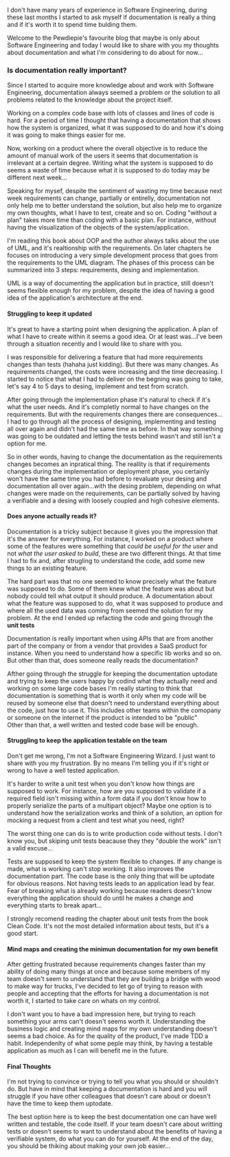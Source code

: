 <div style="text-align: left;">
    <p>
        I don't have many years of experience in Software Engineering, during these last months
        I started to ask myself if documentation is really a thing and if it's worth it
        to spend time bulding them.
    </p>
    <p>
        Welcome to the Pewdiepie's favourite blog that maybe is only about Software Engineering
        and today I would like to share with you my thoughts about documentation and what I'm
        considering to do about for now... 
    </p>
    <h3>Is documentation really important?</h3>
    <p>
        Since I started to acquire more knowledge about and work with Software Engineering,
        documentation always seemed a problem or the solution to all problems related to
        the knowledge about the project itself.
    </p>
    <p>
        Working on a complex code base with lots of classes and lines of code is hard.
        For a period of time I thought that having a documentation that shows how the system
        is organized, what it was supposed to do and how it's doing it
        was going to make things easier for me.
    </p>
    <p>
        Now, working on a product where the overall objective is to reduce the amount
        of manual work of the users it seems that documentation is irrelevant at a certain
        degree. Writing what the system is supposed to do seems a waste of time because
        what it is supposed to do today may be different next week...
    </p>
    <p>
        Speaking for mysef, despite the sentiment of wasting my time because next week
        requirements can change, partially or entirelly, documentation not only help
        me to better understand the solution, but also help me
        to organize my own thoughts, what I have to test, create and so on. Coding "without
        a plan" takes more time than coding with a basic plan. For instance, without having
        the visualization of the objects of the system/application.
    </p>
    <p>
        I'm reading this book about OOP and the author always talks about the use of UML,
        and it's realtionship with the requirements. On later chapters he focuses on
        introducing a very simple development process that goes from the requirements to
        the UML diagram.
        The phases of this process can be summarized into 3 steps: 
        requirements, desing and implementation.
    </p>
    <p>
        UML is a way of documenting the application but in practice, still doesn't seems
        flexible enough for my problem, despite the idea of having a good idea of
        the application's architecture at the end.
    </p>
    <h4>Struggling to keep it updated</h4>
    <p>
        It's great to have a starting point when designing the application. A plan of what
        I have to create within it seems a good idea. Or at least was...I've been through
        a situation recently and I would like to share with you.
    </p>
    <p>
        I was responsible for delivering a feature that had more
        requirements changes than tests (hahaha just kidding). But there was many changes.
        As requirements changed, the costs were increasing and the time decreasing.
        I started to notice that what I had to deliver on the begning was going to take,
        let's say 4 to 5 days to desing, implement and test from scratch.
    </p>
    <p>
        After going through the implementation phase it's natural to check if it's
        what the user needs. And it's completly normal to have changes on the requirements.
        But with the requirements changes there are consequences... I had to go through
        all the process of designing, implementing and testing all over again and didn't had
        the same time as before. In that way something was going to be outdated and letting
        the tests behind wasn't and still isn't a option for me.
    </p>
    <p>
        So in other words, having to change the documentation as the requirements changes
        becomes an inpratical thing. The reallity is that if requirements changes during the
        implementation or deployment phase, you certainly won't have the same time you had
        before to revaluate your desing and documentation all over again...with
        the desing problem, depending on what changes were made on the requirements,
        can be partially solved by having a verifiable and a desing with loosely coupled
        and high cohesive elements.
    </p>
    <h4>Does anyone actually reads it?</h4>
    <p>
        Documentation is a tricky subject because it gives you the impression that it's
        the answer for everything. For instance, I worked on a product where some of
        the features were something that <i>could be useful for the user</i> and not
        <i>what the user asked to build</i>, these are two different things.
        At that time I had to fix and, after strugling to understand the code,
        add some new things to an existing feature.
    </p>
    <p>
        The hard part was that no one seemed to
        know precisely what the feature was supposed to do. Some of them knew what
        the feature was about but nobody could tell what output it should produce.
        A documentation about what the feature was supposed to do, what it was supposed
        to produce and where all the used data was coming from seemed the solution
        for my problem. At the end I ended up refacting the code and going through
        the <strong>unit tests</strong>
    </p>
    <p>
        Documentation is really important when using APIs that are from another part of the
        company or from a vendor that provides a SaaS product for instance. When you need to
        understand how a specific lib works and so on. But other than that, does someone
        really reads the documentation?
    </p>
    <p>
        Afther going through the struggle for keeping the documentation uptodate and trying
        to keep the users happy by codind what they actually need and working on some
        large code bases I'm really starting to think that documentation is something that
        is worth it only when my code will be reused by someone else that doesn't need to
        understand everything about the code, just how to use it. This includes other teams
        within the comopany or someone on the internet if the product is intended to
        be "public"
        <br>
        Other than that, a well written and tested code base will be enough.
    </p>
    <h4>Struggling to keep the application testable on the team</h4>
    <p>
        Don't get me wrong, I'm not a Software Engineering Wizard. I just want to share
        with you my frustration. By no means I'm telling you if it's right or
        wrong to have a well tested application.
    </p>
    <p>
        It's harder to write a unit test when you don't know how things are supposed to work.
        For instance, how are you supposed to validate if a required field isn't missing
        within a form data if you don't know how to properly serialize the parts of a multipart
        object? Maybe one option is to understand how the serialization works and think of
        a solution, an option for mocking a request from a client and test what you need, right?
    </p>
    <p>
        The worst thing one can do is to write production code without tests. I don't know you,
        but skiping unit tests beacause they they "double the work" isn't a valid
        excuse...
    </p>
    <p>
        Tests are supposed to keep the system flexible to changes. If any change is made,
        what is working can't stop working. It also improves the documentation part.
        The code base is the only thing that will be uptodate for obvious reasons. Not having
        tests leads to an application lead by fear. Fear of breaking what is already working
        because readers doesn't know everything the application should do until he makes a
        change and everything starts to break apart...
    </p>
    <p>
        I strongly recomend reading the chapter about unit tests from the book Clean Code.
        It's not the most detailed information about tests, but it's a good start.
    </p>
    <h4>Mind maps and creating the minimun documentation for my own benefit</h4>
    <p>
        After getting frustrated because requirements changes faster than my ability
        of doing many things at once and because some members of my team doesn't seem
        to understand that they are building a bridge with wood to make way for trucks,
        I've decided to let go of trying to reason with people and accepting that
        the efforts for having a documentation is not worth it, I
        started to take care on whats on my control.
    </p>
    <p>
        I don't want you to have a bad impression here, but trying to reach something
        your arms can't doesn't seems worth it. Understanding the business logic and
        creating mind maps for my own understanding doesn't seems a bad choice. As for
        the quality of the product, I've made TDD a habit. Independenlty of what
        some peple may think, by having a testable application as much as I can will
        benefit me in the future.
    </p>
    <h4>Final Thoughts</h4>
    <p>
        I'm not trying to convince or trying to tell you what you should or shouldn't do.
        But have in mind that keeping a documentation is hard and you will struggle if you
        have other colleagues that doesn't care about or doesn't have the time to keep them
        uptodate.
    </p>
    <p>
        The best option here is to keep the best documentation one can have well written
        and testable, the code itself. If your team doesn't care about writting tests or
        doesn't seems to want to understand about the benefits of having a verifiable system,
        do what you can do for yourself. At the end of the day, you should be thiking about
        making your own job easier...
    </p>
</div>